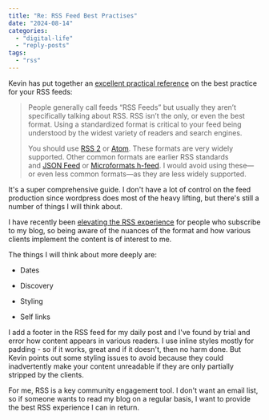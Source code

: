 ```yaml
---
title: "Re: RSS Feed Best Practises"
date: "2024-08-14"
categories: 
  - "digital-life"
  - "reply-posts"
tags: 
  - "rss"
---
```


Kevin has put together an [excellent practical reference](https://kevincox.ca/2022/05/06/rss-feed-best-practices/) on the best practice for your RSS feeds:

> People generally call feeds “RSS Feeds” but usually they aren’t specifically talking about RSS. RSS isn’t the only, or even the best format. Using a standardized format is critical to your feed being understood by the widest variety of readers and search engines.
> 
> You should use [RSS 2](https://validator.w3.org/feed/docs/rss2.html) or [Atom](https://datatracker.ietf.org/doc/html/rfc4287). These formats are very widely supported. Other common formats are earlier RSS standards and [JSON Feed](https://www.jsonfeed.org/) or [Microformats h-feed](https://microformats.org/wiki/h-feed). I would avoid using these—or even less common formats—as they are less widely supported.

It's a super comprehensive guide. I don't have a lot of control on the feed production since wordpress does most of the heavy lifting, but there's still a number of things I will think about.

I have recently been [elevating the RSS experience](https://thoughts.uncountable.uk/elevate-your-websites-rss-feed/) for people who subscribe to my blog, so being aware of the nuances of the format and how various clients implement the content is of interest to me.

The things I will think about more deeply are:

- Dates

- Discovery

- Styling

- Self links

I add a footer in the RSS feed for my daily post and I've found by trial and error how content appears in various readers. I use inline styles mostly for padding - so if it works, great and if it doesn't, then no harm done. But Kevin points out some styling issues to avoid because they could inadvertently make your content unreadable if they are only partially stripped by the clients.

For me, RSS is a key community engagement tool. I don't want an email list, so if someone wants to read my blog on a regular basis, I want to provide the best RSS experience I can in return.
